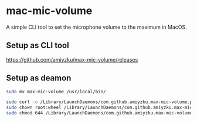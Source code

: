 # mac-mic-volume

A simple CLI tool to set the microphone volume to the maximum in MacOS.

## Setup as CLI tool

<https://github.com/amiyzku/max-mic-volume/releases>

## Setup as deamon

```bash
sudo mv max-mic-volume /usr/local/bin/

sudo curl -o /Library/LaunchDaemons/com.github.amiyzku.max-mic-volume.plist https://raw.githubusercontent.com/amiyzku/max-mic-volume/master/com.github.amiyzku.max-mic-volume.plist
sudo chown root:wheel /Library/LaunchDaemons/com.github.amiyzku.max-mic-volume.plist
sudo chmod 644 /Library/LaunchDaemons/com.github.amiyzku.max-mic-volume.plist
```
